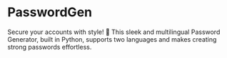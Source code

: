 # PasswordGen
Secure your accounts with style! 🔐 This sleek and multilingual Password Generator, built in Python, supports two languages and makes creating strong passwords effortless.
